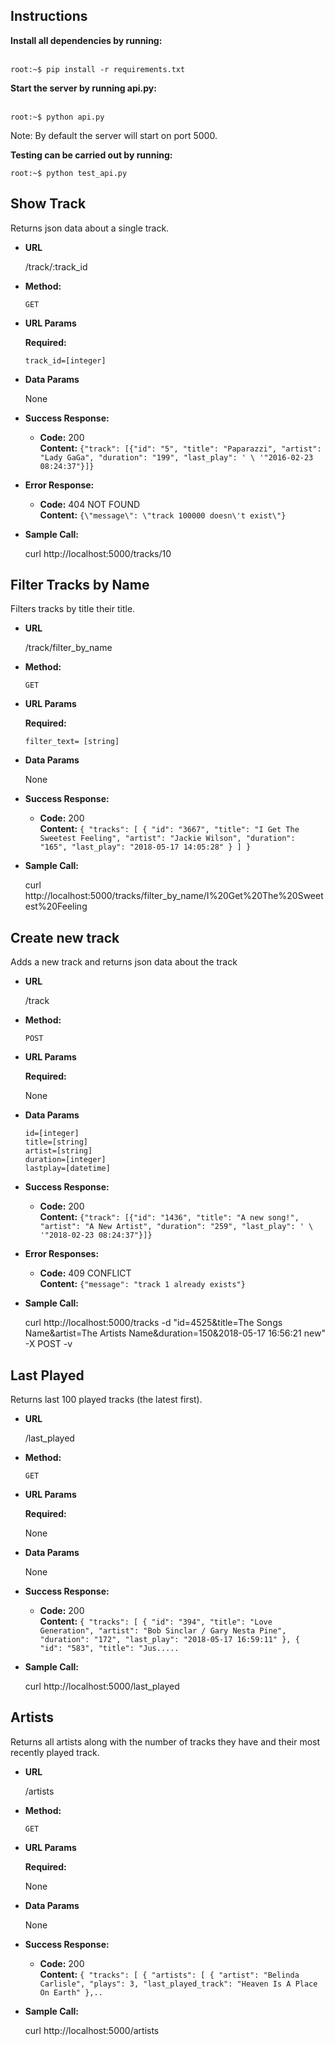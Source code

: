 **Instructions**
----

<b>Install all dependencies by running:</b><br><br>
```console
root:~$ pip install -r requirements.txt
```

<b>Start the server by running api.py:</b><br><br>
```console
root:~$ python api.py
```
Note: By default the server will start on port 5000.

<b>Testing can be carried out by running:</b><br>
```console
root:~$ python test_api.py
```

**Show Track**
----
  Returns json data about a single track.

* **URL**

  /track/:track_id

* **Method:**

  `GET`

*  **URL Params**

   **Required:**

   `track_id=[integer]`

* **Data Params**

  None

* **Success Response:**

  * **Code:** 200 <br />
    **Content:** `{"track": [{"id": "5", "title": "Paparazzi", "artist": "Lady GaGa", "duration": "199", "last_play": ' \
       '"2016-02-23 08:24:37"}]}`

* **Error Response:**

  * **Code:** 404 NOT FOUND <br />
    **Content:** `{\"message\": \"track 100000 doesn\'t exist\"}`

* **Sample Call:**

    curl http://localhost:5000/tracks/10

**Filter Tracks by Name**
----
  Filters tracks by title their title.

* **URL**

  /track/filter_by_name

* **Method:**

  `GET`

*  **URL Params**

   **Required:**

   `filter_text= [string]`

* **Data Params**

  None

* **Success Response:**

  * **Code:** 200 <br />
    **Content:** `{
    "tracks": [
        {
            "id": "3667",
            "title": "I Get The Sweetest Feeling",
            "artist": "Jackie Wilson",
            "duration": "165",
            "last_play": "2018-05-17 14:05:28"
        }
    ]
}`



* **Sample Call:**

    curl http://localhost:5000/tracks/filter_by_name/I%20Get%20The%20Sweetest%20Feeling
    
**Create new track**
----
  Adds a new track and returns json data about the track

* **URL**

  /track

* **Method:**

  `POST`

*  **URL Params**

   **Required:**

   None

* **Data Params**

  `id=[integer]`<br>
 `title=[string]`<br>
 `artist=[string]`<br>
 `duration=[integer]`<br>
 `lastplay=[datetime]`
* **Success Response:**

  * **Code:** 200 <br />
    **Content:** `{"track": [{"id": "1436", "title": "A new song!", "artist": "A New Artist", "duration": "259", "last_play": ' \
       '"2018-02-23 08:24:37"}]}`

* **Error Responses:**

  * **Code:** 409 CONFLICT <br />
    **Content:** `{"message": "track 1 already exists"}`


* **Sample Call:**

    curl http://localhost:5000/tracks -d "id=4525&title=The Songs Name&artist=The Artists Name&duration=150&2018-05-17 16:56:21 new" -X POST -v


**Last Played**
----
  Returns last 100 played tracks (the latest first).

* **URL**

  /last_played

* **Method:**

  `GET`

*  **URL Params**

   **Required:**

   None

* **Data Params**

  None

* **Success Response:**

  * **Code:** 200 <br />
    **Content:** `{
    "tracks": [
        {
            "id": "394",
            "title": "Love Generation",
            "artist": "Bob Sinclar / Gary Nesta Pine",
            "duration": "172",
            "last_play": "2018-05-17 16:59:11"
        },
        {
            "id": "583",
            "title": "Jus.....`


* **Sample Call:**

    curl http://localhost:5000/last_played
    
    
 **Artists**
----
  Returns all artists along with the number of tracks they have and their most recently played track.

* **URL**

  /artists

* **Method:**

  `GET`

*  **URL Params**

   **Required:**

   None

* **Data Params**

  None

* **Success Response:**

  * **Code:** 200 <br />
    **Content:** `{
    "tracks": [
        {
    "artists": [
        {
            "artist": "Belinda Carlisle",
            "plays": 3,
            "last_played_track": "Heaven Is A Place On Earth"
        },..`


* **Sample Call:**

    curl http://localhost:5000/artists